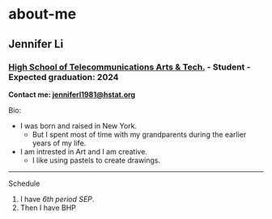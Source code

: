 # about-me
## Jennifer Li 
### [High School of Telecommunications Arts & Tech.](https://www.hstat.org/) - Student - Expected graduation: 2024

**Contact me: jenniferl1981@hstat.org**

Bio:
* I was born and raised in New York.  
    * But I spent most of time with my grandparents during the earlier years of my life.  
*  I am intrested in Art and I am creative.  
    * I like using pastels to create drawings.
---
Schedule 
 1. I have _6th period SEP_.
2. Then I have BHP  


